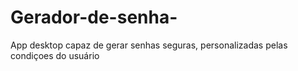 # Gerador-de-senha-
App desktop capaz de gerar senhas seguras, personalizadas pelas condiçoes do usuário
